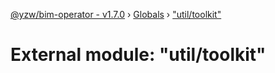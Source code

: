 [@yzw/bim-operator - v1.7.0](../README.md) › [Globals](../globals.md) › ["util/toolkit"](_util_toolkit_.md)

# External module: "util/toolkit"


